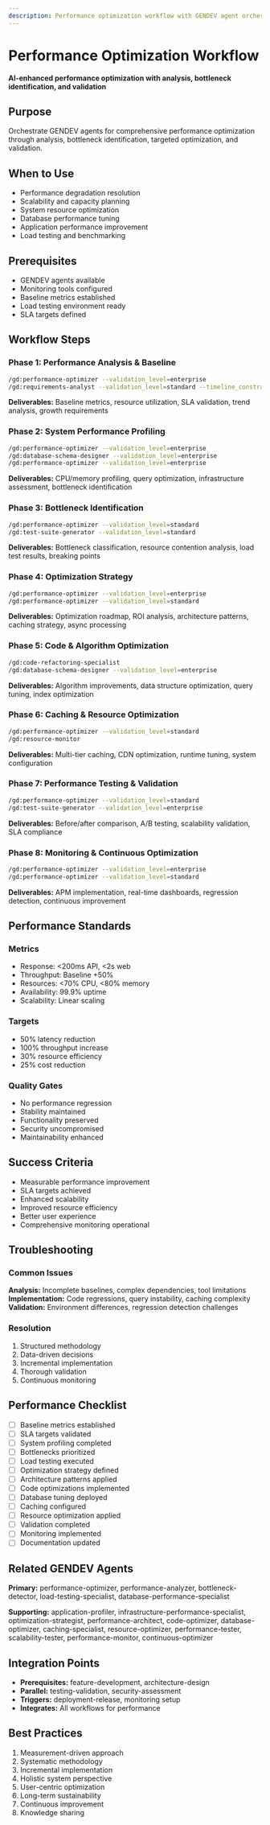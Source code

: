 ```yaml
---
description: Performance optimization workflow with GENDEV agent orchestration for analysis, bottleneck identification, and optimization
---
```


# Performance Optimization Workflow

**AI-enhanced performance optimization with analysis, bottleneck identification, and validation**

## Purpose

Orchestrate GENDEV agents for comprehensive performance optimization through analysis, bottleneck identification, targeted optimization, and validation.

## When to Use

- Performance degradation resolution
- Scalability and capacity planning
- System resource optimization
- Database performance tuning
- Application performance improvement
- Load testing and benchmarking

## Prerequisites

- GENDEV agents available
- Monitoring tools configured
- Baseline metrics established
- Load testing environment ready
- SLA targets defined

## Workflow Steps

### Phase 1: Performance Analysis & Baseline

```bash
/gd:performance-optimizer --validation_level=enterprise
/gd:requirements-analyst --validation_level=standard --timeline_constraint=normal --domain_complexity=medium
```

**Deliverables:** Baseline metrics, resource utilization, SLA validation, trend analysis, growth requirements

### Phase 2: System Performance Profiling

```bash
/gd:performance-optimizer --validation_level=enterprise
/gd:database-schema-designer --validation_level=enterprise
/gd:performance-optimizer --validation_level=enterprise
```

**Deliverables:** CPU/memory profiling, query optimization, infrastructure assessment, bottleneck identification

### Phase 3: Bottleneck Identification

```bash
/gd:performance-optimizer --validation_level=standard
/gd:test-suite-generator --validation_level=standard
```

**Deliverables:** Bottleneck classification, resource contention analysis, load test results, breaking points

### Phase 4: Optimization Strategy

```bash
/gd:performance-optimizer --validation_level=enterprise
/gd:performance-optimizer --validation_level=standard
```

**Deliverables:** Optimization roadmap, ROI analysis, architecture patterns, caching strategy, async processing

### Phase 5: Code & Algorithm Optimization

```bash
/gd:code-refactoring-specialist
/gd:database-schema-designer --validation_level=enterprise
```

**Deliverables:** Algorithm improvements, data structure optimization, query tuning, index optimization

### Phase 6: Caching & Resource Optimization

```bash
/gd:performance-optimizer --validation_level=standard
/gd:resource-monitor
```

**Deliverables:** Multi-tier caching, CDN optimization, runtime tuning, system configuration

### Phase 7: Performance Testing & Validation

```bash
/gd:performance-optimizer --validation_level=standard
/gd:test-suite-generator --validation_level=enterprise
```

**Deliverables:** Before/after comparison, A/B testing, scalability validation, SLA compliance

### Phase 8: Monitoring & Continuous Optimization

```bash
/gd:performance-optimizer --validation_level=enterprise
/gd:performance-optimizer --validation_level=standard
```

**Deliverables:** APM implementation, real-time dashboards, regression detection, continuous improvement

## Performance Standards

### Metrics

- Response: <200ms API, <2s web
- Throughput: Baseline +50%
- Resources: <70% CPU, <80% memory
- Availability: 99.9% uptime
- Scalability: Linear scaling

### Targets

- 50% latency reduction
- 100% throughput increase
- 30% resource efficiency
- 25% cost reduction

### Quality Gates

- No performance regression
- Stability maintained
- Functionality preserved
- Security uncompromised
- Maintainability enhanced

## Success Criteria

- Measurable performance improvement
- SLA targets achieved
- Enhanced scalability
- Improved resource efficiency
- Better user experience
- Comprehensive monitoring operational

## Troubleshooting

### Common Issues

**Analysis:** Incomplete baselines, complex dependencies, tool limitations
**Implementation:** Code regressions, query instability, caching complexity
**Validation:** Environment differences, regression detection challenges

### Resolution

1. Structured methodology
2. Data-driven decisions
3. Incremental implementation
4. Thorough validation
5. Continuous monitoring

## Performance Checklist

- [ ] Baseline metrics established
- [ ] SLA targets validated
- [ ] System profiling completed
- [ ] Bottlenecks prioritized
- [ ] Load testing executed
- [ ] Optimization strategy defined
- [ ] Architecture patterns applied
- [ ] Code optimizations implemented
- [ ] Database tuning deployed
- [ ] Caching configured
- [ ] Resource optimization applied
- [ ] Validation completed
- [ ] Monitoring implemented
- [ ] Documentation updated

## Related GENDEV Agents

**Primary:** performance-optimizer, performance-analyzer, bottleneck-detector, load-testing-specialist, database-performance-specialist

**Supporting:** application-profiler, infrastructure-performance-specialist, optimization-strategist, performance-architect, code-optimizer, database-optimizer, caching-specialist, resource-optimizer, performance-tester, scalability-tester, performance-monitor, continuous-optimizer

## Integration Points

- **Prerequisites:** feature-development, architecture-design
- **Parallel:** testing-validation, security-assessment
- **Triggers:** deployment-release, monitoring setup
- **Integrates:** All workflows for performance

## Best Practices

1. Measurement-driven approach
2. Systematic methodology
3. Incremental implementation
4. Holistic system perspective
5. User-centric optimization
6. Long-term sustainability
7. Continuous improvement
8. Knowledge sharing
